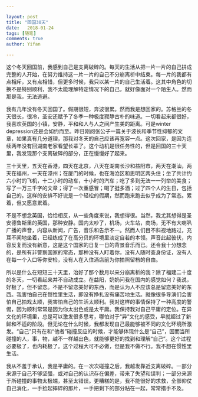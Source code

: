 ```yaml
---

layout: post
title: "回国30天"
date:   2018-01-24
tags: [随笔]
comments: true
author: Yifan

---
```




这个冬天回国前，我感到自己是支离破碎的。每天的生活从把一片一片的自己拼成完整的人开始，在努力维持这一片一片的自己不分崩离析中结束。每一片的我都有点相斥，又有点相惜，但更多时候，我只以某一片的自己生活着。这其中角色的切换不是特别顺利，我不太能理解特定情况下的自己，就好像面对一个陌生人。然而那是我，无法逃避。

我有几年没有冬天回国了。假期很短，奔波很累。然而我是想回家的。苏格兰的冬天很长，很冷，圣安还赋予了冬季一种极度寂静古朴的味道。一切看起来都很好，我喜欢英国的小镇，安静，平和和人与人之间产生美的距离。可是winter depression还是会如约而至。昨日刚阅张公子一篇关于波长和季节性抑郁的文章，如果真有几分道理，那我对冬天的自己应该再宽容一点。这次回家，是因为连续两年没有回湖南老家看望长辈了。这个动机是很任务性的，但是回国的三十天里，我发现那个支离破碎的部分，正在慢慢好了起来。

三十天里，五天在香港，四天在北京，八天在湖南长沙和益阳市，两天在潮汕，两天在福州，一天在漳州；在厦门的时候，也在海沧区和思明区两头住；坐了共计约六小时的飞机，十二小时的动车，十小时的汽车；吃了多到无法一一列举的美食；写了一万三千字的文章；得了一次重感冒；喝了挺多酒；过了四个人的生日，包括自己的。这样的安排不好说是一个轻松的假期，然而跑来跑去似乎成为了常态。累着，但又愿意累着。

不是不想念英国，恰恰相反，从一些角度来说，我想得很。当然，我尤其想得是圣安德鲁斯里的英国，那种安静。国内太吵了，机场，火车站，商场，无不有大喇叭广播的声音，内容从新闻，广告，音乐和告示不一。然而人们目不斜视地路过，充耳不闻地坐着，已经练成了在高分贝的环境里淡定自若的本领。声音此起彼伏，内容反复而没有新意，这是这个国家的日复一日的背景音乐而已。还令我十分想念的，是所有非警察国家的常态，那种没有人盯着你，没有人随时查身份证，没有人在每一个入口等你安检，没有人在入住酒店前为你拍照留档的自由。

所以是什么在短短三十天里，治好了那个数月以来分崩离析的我？除了福建二十度的冬天，一切看起来并不自动成立。在益阳，奶奶问我在国内的感觉如何？我说，好极了，但不留恋。不是不留恋美好的东西，而是认为人不应该总是留恋美好的东西。我害怕自己在惯性里生活，即没有挣扎没有痛苦地生活。就像很多导演们会害怕自己拍戏太顺，我害怕自己的生活太顺利。我对这样的事情保持了一种高度的警惕，因为顺利常常是因为你太出色或是太平庸。我保持我对自己平庸的定位。在异文化的环境里，总是可以激发很多思考，哪怕对于“异”文化的感受，早就超过了新鲜和不适的阶段。但无论在什么时候，我都发现自己最能够被不同的文化环境所激发。“自己”只有在和“他者”碰撞反应的时候，才能够体现什么是“自己”，因而当所碰撞的人，事，物，越不一样越出色，就能够更好的找到和理解“自己”。这个过程必要极了，也内耗极了。这个过程大可不必做，但是我不做不行。我不想在惯性里生活。

我从不羞于承认，我是平庸的。在一次次碰撞之后，我越发靠近支离破碎。一部分来源于自己不够坚强，或对自己的认识存在偏差，带来了失望和误判；一部分来源于所碰撞的事物太极端，甚至太错误。更糟糕的是，我不能很好的求救，全部仰仗自己消化，一手捡起摔碎的那片，一手把剩下的部分粘在一起，常常措手不及。